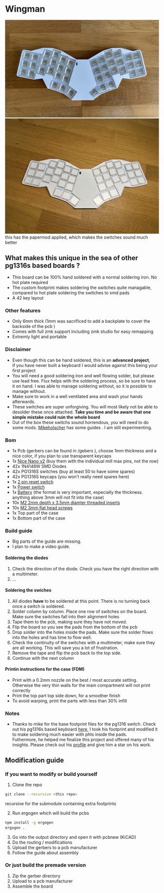 # Wingman

![wingman](./imgs/wingman.jpeg)
![papermoded](./imgs/papermod.jpeg)
this has the papermod applied, which makes the switches sound much better


## What makes this unique in the sea of other pg1316s based boards ?
- This board can be 100% hand soldered with a normal soldering iron. No hot plate required
- The custom footprint makes soldering the switches quite managable, compared to hot plate soldering the switches to smd pads 
- A 42 key layout

### Other features
- Only 6mm thick (1mm was sacrificed to add a backplate to cover the backside of the pcb )
- Comes with full zmk support including zmk studio for easy remapping
- Extremly light and portable

### Disclaimer
- Even though this can be hand soldered, this is an **advanced project**,    
if you have never built a keyboard I would advise against this being your first project 
- You will need a good soldering iron and well flowing solder, but please use lead free. Flux helps with the soldering process, so be sure to have it on hand. I was able to manage soldering without, so it is possible to manage without.
- Make sure to work in a well ventilated area and wash your hands afterwards.
- These switches are super unforgiving. You will most likely not be able to desolder these once attached.
**Take you time and be aware that one simple mistake could ruin the whole board**
- Out of the box these switchs sound horrendous, you will need to do some mods. [Mikeholscher](https://github.com/mikeholscher/zmk-config-mikefive/tree/main/files/mods) has some guides . I am still experimenting. 





### Bom
- 1x Pcb (gerbers can be found in /gebers ), choose 1mm thickness and a nice color, if you plan to use transparent keycaps
- 1x [Nice Nano v2](https://42keebs.eu/shop/parts/controllers/nice-nano-v2-wireless-controller/) (buy them with the individual mill max pins, not the row)
- 42x 1N4148W SMD Diodes
- 42x PG1316S switches (buy at least 50 to have some spares)
- 42x PG1316S keycaps (you won't really need spares here)
- 1x [ 2 pin reset switch](https://42keebs.eu/shop/parts/components/reset-switch/?attribute_type=Through-hole%202-pin%206x3&attribute_pa_colour=black)
- 1x [Power switch](https://42keebs.eu/shop/parts/components/power-switch/)
- 1x [Battery](https://42keebs.eu/shop/parts/lithium-polymer-battery/?attribute_size=301230%20(110%20mAh)) (the format is very important, especially the thickness. anything above 3mm will not fit into the case)
- 10x [M2 2mm depth x 3.5mm diamter threaded inserts](https://www.amazon.de/dp/B0D9YK4PY1)
- 10x [M2 3mm flat head screws](https://www.amazon.de/dp/B0D4557749)
- 1x Top part of the case
- 1x Bottom part of the case


### Build guide
- Big parts of the guide are missing.
- I plan to make a video guide.

#### Soldering the diodes
1. Check the direction of the diode. Check you have the right direction with a multimeter.
2. ...
#### Soldering the swiches
1. All diodes **have** to be soldered at this point. There is no turning back once a switch is soldered. 
2. Solder column by column. Place one row of switches on the board. Make sure the switches fall into their alignment holes
3. Tape them to the pcb, making sure they have not moved. 
4. Flip the board so you see the pads from the bottom of the pcb
5. Drop solder into the holes inside the pads. Make sure the solder flows into the holes and has time to flow well. 
6. Check the continuity of the switches with a multimeter, make sure they are all working. This will save you a lot of frustration.
7. Remove the tape and flip the pcb back to the top side.
8. Continue with the next column
#### Printin instructions for the case (FDM)
- Print with a 0.2mm nozzle on the best / most accurate setting. Otherwise the very thin walls for the main compartment will not print correctly
- Print the top part top side down, for a smoother finish
- To avoid warping, print the parts with less than 30% infill

### Notes
- Thanks to mike for the base footprint files for the pg1316 switch. Check out his pg1316s based keyboard [here](https://github.com/mikeholscher/zmk-config-mikefive), I took his footprint and modified it to make soldering much easier with phts inside the pads.      
Futhermore, he helped me finalize this project and offered many of his insights. Please check out his [profile](https://github.com/mikeholscher) and give him a star on his work.


## Modification guide

### If you want to modify or build yourself
1. Clone the repo

```bash
git clone --recursive <this repo>
```
recursive for the submodule containing extra footprints   

2. Run ergogen which will build the pcbs
```bash
npm install -g ergogen
ergogen .
```
3. Go into the output directory and open it with pcbnew (KiCAD)
4. Do the routing / modifications
5. Upload the gerbers to a pcb manufacturer
6. Follow the guide about assembly


### Or just build the premade version
1. Zip the gerber directory
2. Upload to a pcb manufacturer
3. Assemble the board



